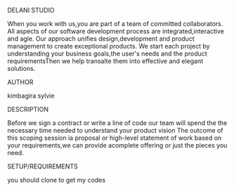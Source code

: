 DELANI STUDIO  

   When you work with us,you are part of a team of committed collaborators.
   All aspects of our software development process are integrated,interactive and agle.
   Our approach unifies design,development and product management to create exceptional products.
   We start each project by understanding your business goals,the user's needs and the product requirementsThen we help          transalte them into effective and elegant solutions.
          
AUTHOR

kimbagira sylvie

DESCRIPTION

Before we sign a contract or write a line of code our team will spend the the necessary time needed to understand your product vision The outcome of this scoping session ia proposal or high-level statement of work based on your requirements,we can provide acomplete offering or just the pieces you need.

SETUP/REQUIREMENTS

you should clone to get my codes
